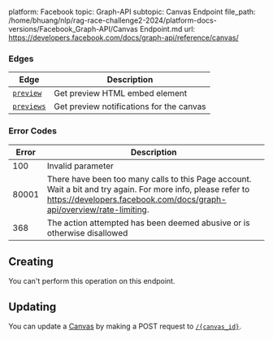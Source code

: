 platform: Facebook
topic: Graph-API
subtopic: Canvas Endpoint
file_path: /home/bhuang/nlp/rag-race-challenge2-2024/platform-docs-versions/Facebook_Graph-API/Canvas Endpoint.md
url: https://developers.facebook.com/docs/graph-api/reference/canvas/

### Edges

| Edge | Description |
| --- | --- |
| [`preview`](https://developers.facebook.com/docs/graph-api/reference/canvas/preview/) | Get preview HTML embed element |
| [`previews`](https://developers.facebook.com/docs/graph-api/reference/canvas/previews/)[](#) | Get preview notifications for the canvas |

### Error Codes

| Error | Description |
| --- | --- |
| 100 | Invalid parameter |
| 80001 | There have been too many calls to this Page account. Wait a bit and try again. For more info, please refer to https://developers.facebook.com/docs/graph-api/overview/rate-limiting. |
| 368 | The action attempted has been deemed abusive or is otherwise disallowed |

## Creating

You can't perform this operation on this endpoint.

## Updating

You can update a [Canvas](https://developers.facebook.com/docs/graph-api/reference/canvas/) by making a POST request to [`/{canvas_id}`](https://developers.facebook.com/docs/graph-api/reference/canvas/).